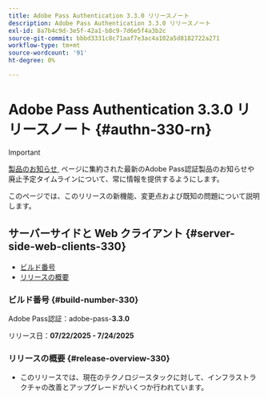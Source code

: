 ```yaml
---
title: Adobe Pass Authentication 3.3.0 リリースノート
description: Adobe Pass Authentication 3.3.0 リリースノート
exl-id: 8a7b4c9d-3e5f-42a1-b8c9-7d6e5f4a3b2c
source-git-commit: bbbd3331c8c71aaf7e3ac4a102a5d8182722a271
workflow-type: tm+mt
source-wordcount: '91'
ht-degree: 0%

---
```


# Adobe Pass Authentication 3.3.0 リリースノート {#authn-330-rn}

>[!IMPORTANT]
>
> [&#x200B; 製品のお知らせ &#x200B;](/help/authentication/product-announcements.md) ページに集約された最新のAdobe Pass認証製品のお知らせや廃止予定タイムラインについて、常に情報を提供するようにします。

このページでは、このリリースの新機能、変更点および既知の問題について説明します。

## サーバーサイドと Web クライアント {#server-side-web-clients-330}

* [ビルド番号](#build-number-330)
* [リリースの概要](#release-overview-330)

### ビルド番号 {#build-number-330}

Adobe Pass認証：adobe-pass-**3.3.0**

リリース日：**07/22/2025 - 7/24/2025**

### リリースの概要 {#release-overview-330}

* このリリースでは、現在のテクノロジースタックに対して、インフラストラクチャの改善とアップグレードがいくつか行われています。
